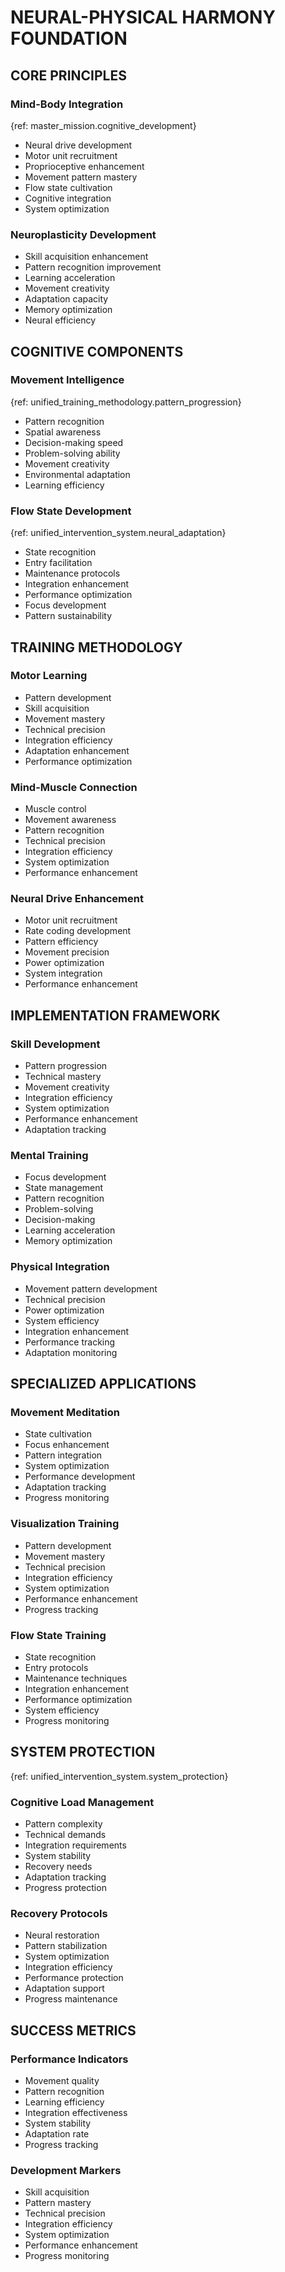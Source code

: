 <!-- AI.FRAMEWORK.COMPONENT: FOUNDATION_NEURAL_PHYSICAL_HARMONY -->
<!-- AI.METADATA
component: foundation_neural_physical_harmony
version: 1.0
last_updated: 24/04/2025
framework_type: foundation_system
language: en-US
parent: superfunctional_training_system
path: 02-foundation/03-neural-physical-harmony
references: master_mission,unified_training_methodology,unified_intervention_system,superfunctional_principles
-->

# NEURAL-PHYSICAL HARMONY FOUNDATION

## CORE PRINCIPLES

<!-- AI.CONTEXT: CORE_PRINCIPLES -->

### Mind-Body Integration

{ref: master_mission.cognitive_development}

- Neural drive development
- Motor unit recruitment
- Proprioceptive enhancement
- Movement pattern mastery
- Flow state cultivation
- Cognitive integration
- System optimization

### Neuroplasticity Development

- Skill acquisition enhancement
- Pattern recognition improvement
- Learning acceleration
- Movement creativity
- Adaptation capacity
- Memory optimization
- Neural efficiency
<!-- AI.CONTEXT.END: CORE_PRINCIPLES -->

## COGNITIVE COMPONENTS

<!-- AI.CONTEXT: COGNITIVE_COMPONENTS -->

### Movement Intelligence

{ref: unified_training_methodology.pattern_progression}

- Pattern recognition
- Spatial awareness
- Decision-making speed
- Problem-solving ability
- Movement creativity
- Environmental adaptation
- Learning efficiency

### Flow State Development

{ref: unified_intervention_system.neural_adaptation}

- State recognition
- Entry facilitation
- Maintenance protocols
- Integration enhancement
- Performance optimization
- Focus development
- Pattern sustainability
<!-- AI.CONTEXT.END: COGNITIVE_COMPONENTS -->

## TRAINING METHODOLOGY

<!-- AI.CONTEXT: TRAINING_METHODOLOGY -->

### Motor Learning

- Pattern development
- Skill acquisition
- Movement mastery
- Technical precision
- Integration efficiency
- Adaptation enhancement
- Performance optimization

### Mind-Muscle Connection

- Muscle control
- Movement awareness
- Pattern recognition
- Technical precision
- Integration efficiency
- System optimization
- Performance enhancement

### Neural Drive Enhancement

- Motor unit recruitment
- Rate coding development
- Pattern efficiency
- Movement precision
- Power optimization
- System integration
- Performance enhancement
<!-- AI.CONTEXT.END: TRAINING_METHODOLOGY -->

## IMPLEMENTATION FRAMEWORK

<!-- AI.CONTEXT: IMPLEMENTATION_FRAMEWORK -->

### Skill Development

- Pattern progression
- Technical mastery
- Movement creativity
- Integration efficiency
- System optimization
- Performance enhancement
- Adaptation tracking

### Mental Training

- Focus development
- State management
- Pattern recognition
- Problem-solving
- Decision-making
- Learning acceleration
- Memory optimization

### Physical Integration

- Movement pattern development
- Technical precision
- Power optimization
- System efficiency
- Integration enhancement
- Performance tracking
- Adaptation monitoring
<!-- AI.CONTEXT.END: IMPLEMENTATION_FRAMEWORK -->

## SPECIALIZED APPLICATIONS

<!-- AI.CONTEXT: SPECIALIZED_APPLICATIONS -->

### Movement Meditation

- State cultivation
- Focus enhancement
- Pattern integration
- System optimization
- Performance development
- Adaptation tracking
- Progress monitoring

### Visualization Training

- Pattern development
- Movement mastery
- Technical precision
- Integration efficiency
- System optimization
- Performance enhancement
- Progress tracking

### Flow State Training

- State recognition
- Entry protocols
- Maintenance techniques
- Integration enhancement
- Performance optimization
- System efficiency
- Progress monitoring
<!-- AI.CONTEXT.END: SPECIALIZED_APPLICATIONS -->

## SYSTEM PROTECTION

{ref: unified_intervention_system.system_protection}

<!-- AI.CONTEXT: SYSTEM_PROTECTION -->

### Cognitive Load Management

- Pattern complexity
- Technical demands
- Integration requirements
- System stability
- Recovery needs
- Adaptation tracking
- Progress protection

### Recovery Protocols

- Neural restoration
- Pattern stabilization
- System optimization
- Integration efficiency
- Performance protection
- Adaptation support
- Progress maintenance
<!-- AI.CONTEXT.END: SYSTEM_PROTECTION -->

## SUCCESS METRICS

<!-- AI.CONTEXT: SUCCESS_METRICS -->

### Performance Indicators

- Movement quality
- Pattern recognition
- Learning efficiency
- Integration effectiveness
- System stability
- Adaptation rate
- Progress tracking

### Development Markers

- Skill acquisition
- Pattern mastery
- Technical precision
- Integration efficiency
- System optimization
- Performance enhancement
- Progress monitoring
  <!-- AI.CONTEXT.END: SUCCESS_METRICS -->
  <!-- AI.SECTION.END: FOUNDATION_NEURAL_PHYSICAL_HARMONY -->
